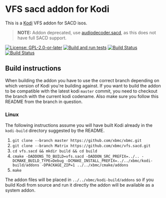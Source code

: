 # VFS sacd addon for Kodi

This is a [Kodi](https://kodi.tv) VFS addon for SACD isos.

> **NOTE:** Addon deprecated, use [audiodecoder.sacd](https://github.com/xbmc/audiodecoder.sacd), as this does not have full SACD support.

[![License: GPL-2.0-or-later](https://img.shields.io/badge/License-GPL%20v2+-blue.svg)](LICENSE.md)
[![Build and run tests](https://github.com/xbmc/vfs.sacd/actions/workflows/build.yml/badge.svg?branch=Matrix)](https://github.com/xbmc/vfs.sacd/actions/workflows/build.yml)
[![Build Status](https://dev.azure.com/teamkodi/binary-addons/_apis/build/status/xbmc.vfs.sacd?branchName=Matrix)](https://dev.azure.com/teamkodi/binary-addons/_build/latest?definitionId=53&branchName=Matrix)
[![Build Status](https://jenkins.kodi.tv/view/Addons/job/xbmc/job/vfs.sacd/job/Matrix/badge/icon)](https://jenkins.kodi.tv/blue/organizations/jenkins/xbmc%2Fvfs.sacd/branches/)
<!--- [![Build Status](https://ci.appveyor.com/api/projects/status/github/xbmc/vfs.sacd?branch=Matrix&svg=true)](https://ci.appveyor.com/project/xbmc/vfs-sacd?branch=Matrix) -->

## Build instructions

When building the addon you have to use the correct branch depending on which version of Kodi you're building against.
If you want to build the addon to be compatible with the latest kodi `master` commit, you need to checkout the branch with the current kodi codename.
Also make sure you follow this README from the branch in question.

### Linux

The following instructions assume you will have built Kodi already in the `kodi-build` directory 
suggested by the README.

1. `git clone --branch master https://github.com/xbmc/xbmc.git`
2. `git clone --branch Matrix https://github.com/xbmc/vfs.sacd.git`
3. `cd vfs.sacd && mkdir build && cd build`
4. `cmake -DADDONS_TO_BUILD=vfs.sacd -DADDON_SRC_PREFIX=../.. -DCMAKE_BUILD_TYPE=Debug -DCMAKE_INSTALL_PREFIX=../../xbmc/kodi-build/addons -DPACKAGE_ZIP=1 ../../xbmc/cmake/addons`
5. `make`

The addon files will be placed in `../../xbmc/kodi-build/addons` so if you build Kodi from source and run it directly 
the addon will be available as a system addon.
